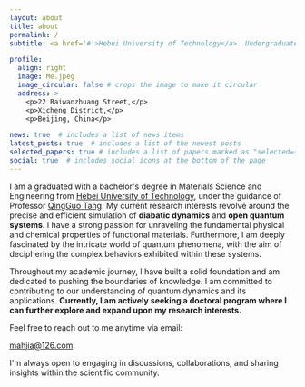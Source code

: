 ```yaml
---
layout: about
title: about
permalink: /
subtitle: <a href='#'>Hebei University of Technology</a>. Undergraduate Student(graduated).

profile:
  align: right
  image: Me.jpeg
  image_circular: false # crops the image to make it circular
  address: >
    <p>22 Baiwanzhuang Street,</p>
    <p>Xicheng District,</p>
    <p>Beijing, China</p>

news: true  # includes a list of news items
latest_posts: true  # includes a list of the newest posts
selected_papers: true # includes a list of papers marked as "selected={true}"
social: true  # includes social icons at the bottom of the page
---
```

I am a graduated with a bachelor's degree in Materials Science and Engineering from [Hebei University of Technology](https://www.hebut.edu.cn), under the guidance of Professor [QingGuo Tang](https://clxy.hebut.edu.cn/szdw/yjy/98915.htm). My current research interests revolve around the precise and efficient simulation of **diabatic dynamics** and **open quantum systems**. I have a strong passion for unraveling the fundamental physical and chemical properties of functional materials. Furthermore, I am deeply fascinated by the intricate world of quantum phenomena, with the aim of deciphering the complex behaviors exhibited within these systems.

Throughout my academic journey, I have built a solid foundation and am dedicated to pushing the boundaries of knowledge. I am committed to contributing to our understanding of quantum dynamics and its applications. **Currently, I am actively seeking a doctoral program where I can further explore and expand upon my research interests.**

Feel free to reach out to me anytime via email:

mahjia@126.com.

I'm always open to engaging in discussions, collaborations, and sharing insights within the scientific community.
